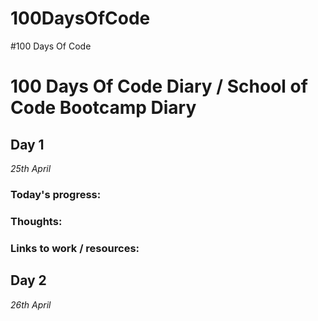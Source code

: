 # 100DaysOfCode
#100 Days Of Code

# 100 Days Of Code Diary / School of Code Bootcamp Diary

## Day 1

_25th April_

### Today's progress:


### Thoughts:



### Links to work / resources:



## Day 2

_26th April_

